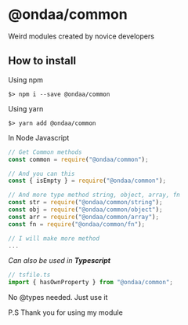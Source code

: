 # @ondaa/common
Weird modules created by novice developers
## How to install

Using npm
```
$> npm i --save @ondaa/common
```

Using yarn
```
$> yarn add @ondaa/common
```

In Node Javascript
```javascript
// Get Common methods
const common = require("@ondaa/common");

// And you can this
const { isEmpty } = require("@ondaa/common");

// And more type method string, object, array, fn
const str = require("@ondaa/common/string");
const obj = require("@ondaa/common/object");
const arr = require("@ondaa/common/array");
const fn = require("@ondaa/common/fn");

// I will make more method
...
```

<i>Can also be used in <b>Typescript</b></i>

```typescript
// tsfile.ts
import { hasOwnProperty } from "@ondaa/common";
```
No @types needed. Just use it

P.S Thank you for using my module